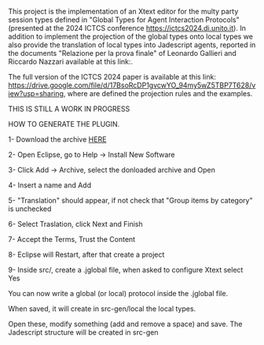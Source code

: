 This project is the implementation of an Xtext editor for the multy party session types defined in "Global Types for Agent Interaction Protocols" (presented at the 2024 ICTCS conference https://ictcs2024.di.unito.it). In addition to implement the projection of the global types onto local types we also provide the translation of local types into Jadescript agents, reported in the documents "Relazione per la prova finale" of Leonardo Gallieri and Riccardo Nazzari available at this link:.

The full version of the ICTCS 2024 paper is available at this link: https://drive.google.com/file/d/17BsoRcDP1gvcwYO_94my5wZ5TBP7T628/view?usp=sharing, where are defined the projection rules and the examples.

THIS IS STILL A WORK IN PROGRESS

HOW TO GENERATE THE PLUGIN. 

1- Download the archive [HERE](https://github.com/LMetal/JadescriptPlugin)

2- Open Eclipse, go to Help -> Install New Software

3- Click Add -> Archive, select the donloaded archive and Open

4- Insert a name and Add

5- "Translation" should appear, if not check that "Group items by category" is unchecked

6- Select Traslation, click Next and Finish

7- Accept the Terms, Trust the Content

8- Eclipse will Restart, after that create a project

9- Inside src/, create a .jglobal file, when asked to configure Xtext select Yes


You can now write a global (or local) protocol inside the .jglobal file.

When saved, it will create in src-gen/local the local types.

Open these, modify something (add and remove a space) and save. The Jadescript structure will be created in src-gen
